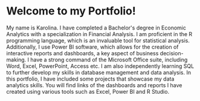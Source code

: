 # Welcome to my Portfolio!
My name is Karolina. I have completed a Bachelor's degree in Economic Analytics with a specialization in Financial Analysis. 
I am proficient in the R programming language, which is an invaluable tool for statistical analysis. Additionally, I use Power BI software, which allows for the creation of interactive reports and dashboards, a key aspect of business decision-making. I have a strong command of the Microsoft Office suite, including Word, Excel, PowerPoint, Access etc. I am also independently learning SQL to further develop my skills in database management and data analysis.
In this portfolio, I have included some projects that showcase my data analytics skills. You will find links of the dashboards and reports I have created using various tools such as Excel, Power BI and R Studio. 
